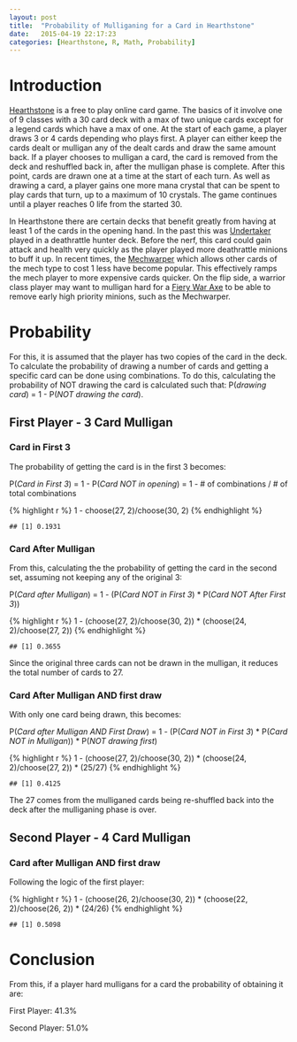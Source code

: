 ```yaml
---
layout: post
title:  "Probability of Mulliganing for a Card in Hearthstone"
date:   2015-04-19 22:17:23
categories: [Hearthstone, R, Math, Probability]
---
```


# Introduction

[Hearthstone](http://us.battle.net/hearthstone/en/) is a free to play online card game.  The basics of it involve one of 9 classes with a 30 card deck with a max of two unique cards except for a legend cards which have a max of one.  At the start of each game, a player draws 3 or 4 cards depending who plays first.  A player can either keep the cards dealt or mulligan any of the dealt cards and draw the same amount back.  If a player chooses to mulligan a card, the card is removed from the deck and reshuffled back in, after the mulligan phase is complete.   After this point, cards are drawn one at a time at the start of each turn.  As well as drawing a card, a player gains one more mana crystal that can be spent to play cards that turn, up to a maximum of 10 crystals.  The game continues until a player reaches 0 life from the started 30.

In Hearthstone there are certain decks that benefit greatly from having at least 1 of the cards in the opening hand.  In the past this was [Undertaker](http://hearthstone.gamepedia.com/Undertaker) played in a deathrattle hunter deck.  Before the nerf, this card could gain attack and health very quickly as the player played more deathrattle minions to buff it up.  In recent times, the [Mechwarper](http://hearthstone.gamepedia.com/Mechwarper) which allows other cards of the mech type to cost 1 less have become popular.  This effectively ramps the mech player to more expensive cards quicker.  On the flip side, a warrior class player may want to mulligan hard for a [Fiery War Axe](http://hearthstone.gamepedia.com/Fiery_War_Axe) to be able to remove early high priority minions, such as the Mechwarper.  

# Probability

For this, it is assumed that the player has two copies of the card in the deck.  To calculate the probability of drawing a number of cards and getting a specific card can be done using combinations.  To do this, calculating the probability of NOT drawing the card is calculated such that:  P(*drawing card*) = 1 - P(*NOT drawing the card*).

## First Player - 3 Card Mulligan

### Card in First 3

The probability of getting the card is in the first 3 becomes:

P(*Card in First 3*) = 1 - P(*Card NOT in opening*) = 1 - # of combinations / # of total combinations

{% highlight r %}
1 - choose(27, 2)/choose(30, 2)
{% endhighlight %}

```
## [1] 0.1931
```


### Card After Mulligan

From this, calculating the the probability of getting the card in the second set, assuming not keeping any of the original 3:

P(*Card after Mulligan*) = 1 - (P(*Card NOT in First 3*) * P(*Card NOT After First 3*))

{% highlight r %}
1 - (choose(27, 2)/choose(30, 2)) * (choose(24, 2)/choose(27, 2))
{% endhighlight %}

```
## [1] 0.3655
```


Since the original three cards can not be drawn in the mulligan, it reduces the total number of cards to 27.

### Card After Mulligan AND first draw

With only one card being drawn, this becomes:

P(*Card after Mulligan AND First Draw*) = 1 - (P(*Card NOT in First 3*) * P(*Card NOT in Mulligan*)) * P(*NOT drawing first*)

{% highlight r %}
1 - (choose(27, 2)/choose(30, 2)) * (choose(24, 2)/choose(27, 2)) * (25/27)
{% endhighlight %}

```
## [1] 0.4125
```

The 27 comes from the mulliganed cards being re-shuffled back into the deck after the mulliganing phase is over.

## Second Player - 4 Card Mulligan

### Card after Mulligan AND first draw

Following the logic of the first player:

{% highlight r %}
1 - (choose(26, 2)/choose(30, 2)) * (choose(22, 2)/choose(26, 2)) * (24/26)
{% endhighlight %}

```
## [1] 0.5098
```


# Conclusion

From this, if a player hard mulligans for a card the probability of obtaining it are:

First Player:  41.3%

Second Player: 51.0%